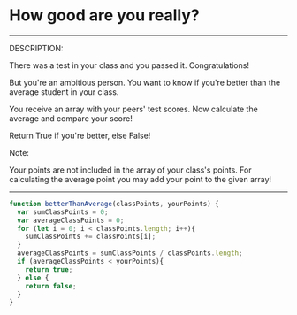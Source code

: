 # How good are you really?
***
DESCRIPTION:

There was a test in your class and you passed it. Congratulations!

But you're an ambitious person. You want to know if you're better than the average student in your class.

You receive an array with your peers' test scores. Now calculate the average and compare your score!

Return True if you're better, else False!

Note:

Your points are not included in the array of your class's points. For calculating the average point you may add your point to the given array!
***
```js
function betterThanAverage(classPoints, yourPoints) {
  var sumClassPoints = 0;
  var averageClassPoints = 0;
  for (let i = 0; i < classPoints.length; i++){
    sumClassPoints += classPoints[i];
  }
  averageClassPoints = sumClassPoints / classPoints.length;
  if (averageClassPoints < yourPoints){
    return true;
  } else {
    return false;
  }
}
```